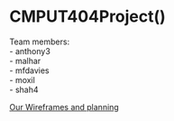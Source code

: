 # CMPUT404Project()
Team members:<br />- anthony3<br />- malhar<br />- mfdavies<br />- moxil<br />- shah4

[Our Wireframes and planning](https://whimsical.com/404-TunZA8YZQgrG3Bjj9wz3UU) 
